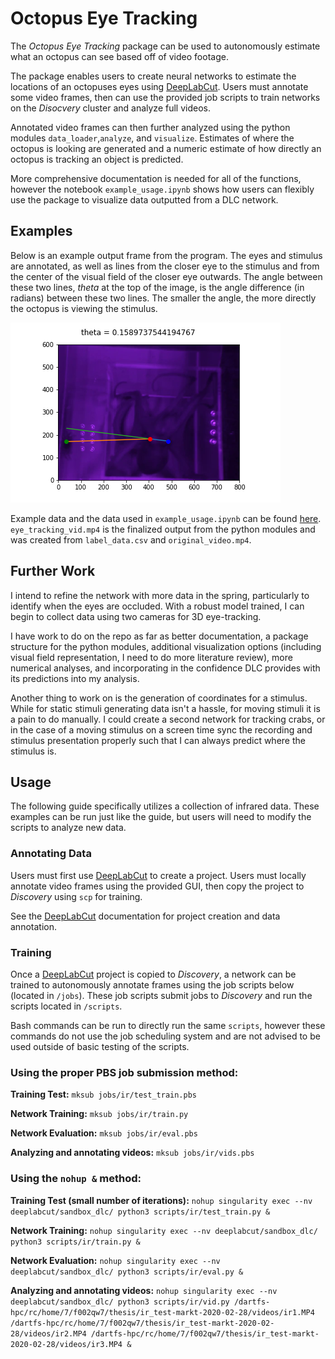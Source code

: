 # Octopus Eye Tracking

The *Octopus Eye Tracking* package can be used to autonomously estimate what an octopus can see based off of video footage.

The package enables users to create neural networks to estimate the locations of an octopuses eyes using [DeepLabCut](https://github.com/AlexEMG/DeepLabCut). Users must annotate some video frames, then can use the provided job scripts to train networks on the *Disocvery* cluster and analyze full videos.

Annotated video frames can then further analyzed using the python modules `data_loader`,`analyze`, and `visualize`. Estimates of where the octopus is looking are generated and a numeric estimate of how directly an octopus is tracking an object is predicted.

More comprehensive documentation is needed for all of the functions, however the notebook `example_usage.ipynb` shows how users can flexibly use the package to visualize data outputted from a DLC network.

## Examples

Below is an example output frame from the program. The eyes and stimulus are annotated, as well as lines from the closer eye to the stimulus and from the center of the visual field of the closer eye outwards. The angle between these two lines, *theta* at the top of the image, is the angle difference (in radians) between these two lines. The smaller the angle, the more directly the octopus is viewing the stimulus.

![example_image](https://github.com/markt/octo_eye_tracking/blob/master/docs/example_frame.png)

Example data and the data used in `example_usage.ipynb` can be found [here](https://drive.google.com/open?id=1ZaiccLkC3LYrCD31T5pk_TDLzsaNAcWl). `eye_tracking_vid.mp4` is the finalized output from the python modules and was created from `label_data.csv` and `original_video.mp4`. 

## Further Work

I intend to refine the network with more data in the spring, particularly to identify when the eyes are occluded. With a robust model trained, I can begin to collect data using two cameras for 3D eye-tracking.

I have work to do on the repo as far as better documentation, a package structure for the python modules, additional visualization options (including visual field representation, I need to do more literature review), more numerical analyses, and incorporating in the confidence DLC provides with its predictions into my analysis.

Another thing to work on is the generation of coordinates for a stimulus. While for static stimuli generating data isn't a hassle, for moving stimuli it is a pain to do manually. I could create a second network for tracking crabs, or in the case of a moving stimulus on a screen time sync the recording and stimulus presentation properly such that I can always predict where the stimulus is.

## Usage

The following guide specifically utilizes a collection of infrared data. These examples can be run just like the guide, but users will need to modify the scripts to analyze new data.

### Annotating Data

Users must first use [DeepLabCut](https://github.com/AlexEMG/DeepLabCut) to create a project. Users must locally annotate video frames using the provided GUI, then copy the project to *Discovery* using `scp` for training.

See the [DeepLabCut](https://github.com/AlexEMG/DeepLabCut) documentation for project creation and data annotation.


### Training

Once a [DeepLabCut](https://github.com/AlexEMG/DeepLabCut) project is copied to *Discovery*, a network can be trained to autonomously annotate frames using the job scripts below (located in `/jobs`). These job scripts submit jobs to *Discovery* and run the scripts located in `/scripts`.

Bash commands can be run to directly run the same `scripts`, however these commands do not use the job scheduling system and are not advised to be used outside of basic testing of the scripts.

### Using the proper PBS job submission method:


**Training Test:**
`mksub jobs/ir/test_train.pbs`

**Network Training:**
`mksub jobs/ir/train.py`

**Network Evaluation:**
`mksub jobs/ir/eval.pbs`

**Analyzing and annotating videos:**
`mksub jobs/ir/vids.pbs`


### Using the `nohup &` method:

**Training Test (small number of iterations):**
`nohup singularity exec --nv deeplabcut/sandbox_dlc/ python3 scripts/ir/test_train.py &`

**Network Training:**
`nohup singularity exec --nv deeplabcut/sandbox_dlc/ python3 scripts/ir/train.py &`

**Network Evaluation:**
`nohup singularity exec --nv deeplabcut/sandbox_dlc/ python3 scripts/ir/eval.py &`

**Analyzing and annotating videos:**
`nohup singularity exec --nv deeplabcut/sandbox_dlc/ python3 scripts/ir/vid.py /dartfs-hpc/rc/home/7/f002qw7/thesis/ir_test-markt-2020-02-28/videos/ir1.MP4 /dartfs-hpc/rc/home/7/f002qw7/thesis/ir_test-markt-2020-02-28/videos/ir2.MP4 /dartfs-hpc/rc/home/7/f002qw7/thesis/ir_test-markt-2020-02-28/videos/ir3.MP4 &`